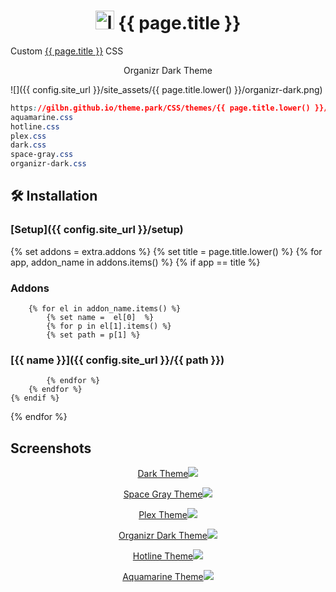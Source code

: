 <h1 align="center"> <img src="{{ config.site_url }}/site_assets/{{ page.title.lower() }}/logo.png" alt="logo" width="30" height="30"> {{ page.title }}</h1>

Custom [{{ page.title }}](https://github.com/Lidarr/Lidarr) CSS

<p align="center"> Organizr Dark Theme </p>

![]({{ config.site_url }}/site_assets/{{ page.title.lower() }}/organizr-dark.png)

```css
https://gilbn.github.io/theme.park/CSS/themes/{{ page.title.lower() }}/XXX.css
aquamarine.css
hotline.css
plex.css
dark.css
space-gray.css
organizr-dark.css
```

## 🛠️ Installation

### [Setup]({{ config.site_url }}/setup)

{% set addons = extra.addons %}
{% set title = page.title.lower() %}
{% for app, addon_name in addons.items() %}
    {% if app  ==  title %}

### Addons

        {% for el in addon_name.items() %}
            {% set name =  el[0]  %}
            {% for p in el[1].items() %}
            {% set path = p[1] %}

### [{{ name }}]({{ config.site_url }}/{{ path }})

            {% endfor %}
        {% endfor %}
    {% endif %}
{% endfor %}

## Screenshots

<p align="center">  
<a href="{{ config.site_url }}/site_assets/{{ page.title.lower() }}/dark.png">Dark Theme<img src="{{ config.site_url }}/site_assets/{{ page.title.lower() }}/dark.png"></img>
</p>

<p align="center">  
<a href="{{ config.site_url }}/site_assets/{{ page.title.lower() }}/space-gray.png">Space Gray Theme<img src="{{ config.site_url }}/site_assets/{{ page.title.lower() }}/space-gray.png"></img>
</p>

<p align="center">  
<a href="{{ config.site_url }}/site_assets/{{ page.title.lower() }}/plex.png">Plex Theme<img src="{{ config.site_url }}/site_assets/{{ page.title.lower() }}/plex.png"></img>
</p>

<p align="center">
<a href="{{ config.site_url }}/site_assets/{{ page.title.lower() }}/organizr-dark.png">Organizr Dark Theme<img src="{{ config.site_url }}/site_assets/{{ page.title.lower() }}/organizr-dark.png"></img>
</p>

<p align="center">
<a href="{{ config.site_url }}/site_assets/{{ page.title.lower() }}/hotline.png">Hotline Theme<img src="{{ config.site_url }}/site_assets/{{ page.title.lower() }}/hotline.png"></img>
</p>

<p align="center">
<a href="{{ config.site_url }}/site_assets/{{ page.title.lower() }}/aquamarine.png">Aquamarine Theme<img src="{{ config.site_url }}/site_assets/{{ page.title.lower() }}/aquamarine.png"></img>
</p>
